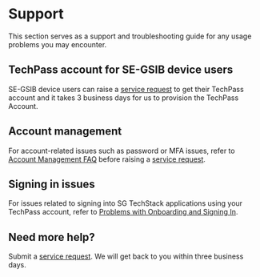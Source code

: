 # Support
This section serves as a support and troubleshooting guide for any usage problems you may encounter.

## TechPass account for SE-GSIB device users
SE-GSIB device users can raise a [service request](https://go.gov.sg/techpass-sr) to get their TechPass account and it takes 3 business days for us to provision the TechPass Account.

## Account management
For account-related issues such as password or MFA issues, refer to [Account Management FAQ](support/account) before raising a [service request](https://go.gov.sg/techpass-sr).

## Signing in issues
For issues related to signing into SG TechStack applications using your TechPass account, refer to [Problems with Onboarding and Signing In](support/signinissues).

## Need more help?
Submit a [service request](https://go.gov.sg/techpass-sr). We will get back to you within three business days.  

